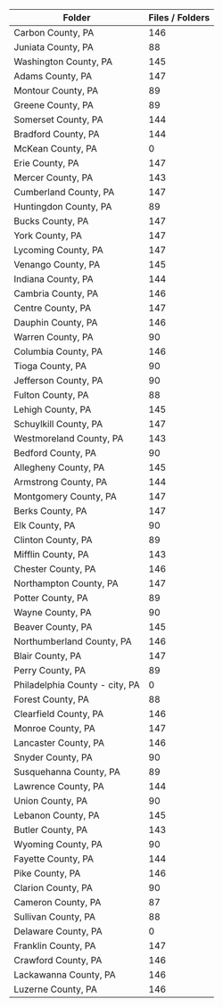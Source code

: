 | Folder                         |   Files / Folders |
|--------------------------------|-------------------|
| Carbon County, PA              |               146 |
| Juniata County, PA             |                88 |
| Washington County, PA          |               145 |
| Adams County, PA               |               147 |
| Montour County, PA             |                89 |
| Greene County, PA              |                89 |
| Somerset County, PA            |               144 |
| Bradford County, PA            |               144 |
| McKean County, PA              |                 0 |
| Erie County, PA                |               147 |
| Mercer County, PA              |               143 |
| Cumberland County, PA          |               147 |
| Huntingdon County, PA          |                89 |
| Bucks County, PA               |               147 |
| York County, PA                |               147 |
| Lycoming County, PA            |               147 |
| Venango County, PA             |               145 |
| Indiana County, PA             |               144 |
| Cambria County, PA             |               146 |
| Centre County, PA              |               147 |
| Dauphin County, PA             |               146 |
| Warren County, PA              |                90 |
| Columbia County, PA            |               146 |
| Tioga County, PA               |                90 |
| Jefferson County, PA           |                90 |
| Fulton County, PA              |                88 |
| Lehigh County, PA              |               145 |
| Schuylkill County, PA          |               147 |
| Westmoreland County, PA        |               143 |
| Bedford County, PA             |                90 |
| Allegheny County, PA           |               145 |
| Armstrong County, PA           |               144 |
| Montgomery County, PA          |               147 |
| Berks County, PA               |               147 |
| Elk County, PA                 |                90 |
| Clinton County, PA             |                89 |
| Mifflin County, PA             |               143 |
| Chester County, PA             |               146 |
| Northampton County, PA         |               147 |
| Potter County, PA              |                89 |
| Wayne County, PA               |                90 |
| Beaver County, PA              |               145 |
| Northumberland County, PA      |               146 |
| Blair County, PA               |               147 |
| Perry County, PA               |                89 |
| Philadelphia County - city, PA |                 0 |
| Forest County, PA              |                88 |
| Clearfield County, PA          |               146 |
| Monroe County, PA              |               147 |
| Lancaster County, PA           |               146 |
| Snyder County, PA              |                90 |
| Susquehanna County, PA         |                89 |
| Lawrence County, PA            |               144 |
| Union County, PA               |                90 |
| Lebanon County, PA             |               145 |
| Butler County, PA              |               143 |
| Wyoming County, PA             |                90 |
| Fayette County, PA             |               144 |
| Pike County, PA                |               146 |
| Clarion County, PA             |                90 |
| Cameron County, PA             |                87 |
| Sullivan County, PA            |                88 |
| Delaware County, PA            |                 0 |
| Franklin County, PA            |               147 |
| Crawford County, PA            |               146 |
| Lackawanna County, PA          |               146 |
| Luzerne County, PA             |               146 |